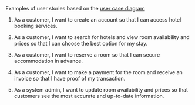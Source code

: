 
Examples of user stories based on the [user case diagram](https://github.com/sideeqhammed/alx-airbnb-project-documentation/blob/main/use-case-diagram/alx-booking-uc.png)

1. As a customer, I want to create an account so that I can access hotel booking services.

2. As a customer, I want to search for hotels and view room availability and prices so that I can choose the best option for my stay.

3. As a customer, I want to reserve a room so that I can secure accommodation in advance.

4. As a customer, I want to make a payment for the room and receive an invoice so that I have proof of my transaction.

5. As a system admin, I want to update room availability and prices so that customers see the most accurate and up-to-date information.

